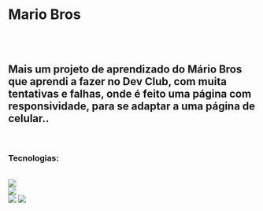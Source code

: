 <h1>Mario Bros</h1>
<br>
<br>
<h2> Mais um projeto de aprendizado do Mário Bros que aprendi a fazer no Dev Club, com muita tentativas e falhas, onde é feito uma página com responsividade, para se adaptar a uma página de celular..</b></h2>

<br>
<h3>Tecnologias:</h3>
<br>
<img src="https://img.shields.io/badge/HTML5-E34F26?style=for-the-badge&logo=html5&logoColor=white"/>
<br>
<img src="https://img.shields.io/badge/CSS3-1572B6?style=for-the-badge&logo=css3&logoColor=white"/>
<br>
<img src="https://img.shields.io/badge/JavaScript-F7DF1E?style=for-the-badge&logo=javascript&logoColor=black"/>
<a href"https://ric-adolfo.github.io/Projeto-Mario-Bros/"></a>

<img src="https://github.com/ric-adolfo/Projeto-Mario-Bros/blob/main/assets/Mario%20Bros.jpg?raw=true"/>
